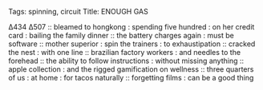 Tags: spinning, circuit
Title: ENOUGH GAS
  
∆434 ∆507 :: bleamed to hongkong : spending five hundred : on her credit card : bailing the family dinner :: the battery charges again : must be software :: mother superior : spin the trainers : to exhaustipation ::  cracked the nest : with one line :: brazilian factory workers : and needles to the forehead :: the ability to follow instructions : without missing anything :: apple collection : and the rigged gamification on wellness :: three quarters of us : at home : for tacos naturally :: forgetting films : can be a good thing